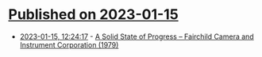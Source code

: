 # [Published on 2023-01-15](index.md)

* [2023-01-15, 12:24:17](https://news.ycombinator.com/item?id=34388881) - [A Solid State of Progress – Fairchild Camera and Instrument Corporation (1979)](https://archive.org/details/bitsavers_fairchildAs19731979_143551798)

